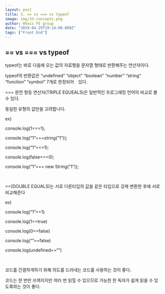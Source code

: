 ```yaml
---
layout: post
title: 5. == vs === vs typeof
image: img/33-concepts.png
author: Whois FE group
date: "2019-04-29T19:14:00.000Z"
tags: ["Front End"]
---
```

## == vs === vs typeof

typeof는 바로 다음에 오는 값의 자료형을 문자열 형태로 반환해주는 연산자이다.

typeof의 반환값은 “undefined” “object” “boolean” “number” “string” “function” “symbol” 7개로 한정되어　있다.

 

=== 완전 항등 연산자(TRIPLE EQUEALS)은 일반적인 프로그래밍 언어의 비교로 볼 수 있다.

 동일한 유형의 값만을 고려합니다.

ex)

console.log(1===1);

console.log(“1”===string(“1”));

console.log(“1”===1);

console.log(false===0);

console.log(“1”=== new String(“1”));

​     

==(DOUBLE EQUALS)는 서로 다른타입의 값을 같은 타입으로 강제 변환한 후에 서로 비교해준다 

ex)

console.log(“1”==1)

console.log(1==true)

console.log(0==false)

console.log(“”==false)

console.log(undefined==“”)

​     

코드를 간결하게하기 위해 의도를 드러내는 코드를 사용하는 것이 좋다.

코드는 한 번만 쓰여지지만 여러 번 읽힐 수 있으므로 가능한 한 독자가 쉽게 읽을 수 있도록하는 것이 좋다.

